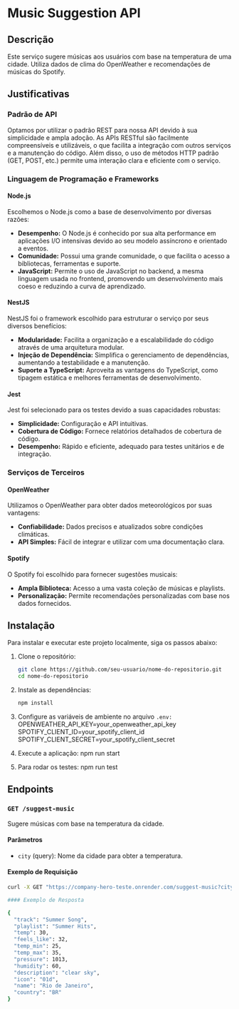 # Music Suggestion API

## Descrição

Este serviço sugere músicas aos usuários com base na temperatura de uma cidade. Utiliza dados de clima do OpenWeather e recomendações de músicas do Spotify.

## Justificativas

### Padrão de API

Optamos por utilizar o padrão REST para nossa API devido à sua simplicidade e ampla adoção. As APIs RESTful são facilmente compreensíveis e utilizáveis, o que facilita a integração com outros serviços e a manutenção do código. Além disso, o uso de métodos HTTP padrão (GET, POST, etc.) permite uma interação clara e eficiente com o serviço.

### Linguagem de Programação e Frameworks

#### Node.js
Escolhemos o Node.js como a base de desenvolvimento por diversas razões:
- **Desempenho:** O Node.js é conhecido por sua alta performance em aplicações I/O intensivas devido ao seu modelo assíncrono e orientado a eventos.
- **Comunidade:** Possui uma grande comunidade, o que facilita o acesso a bibliotecas, ferramentas e suporte.
- **JavaScript:** Permite o uso de JavaScript no backend, a mesma linguagem usada no frontend, promovendo um desenvolvimento mais coeso e reduzindo a curva de aprendizado.

#### NestJS
NestJS foi o framework escolhido para estruturar o serviço por seus diversos benefícios:
- **Modularidade:** Facilita a organização e a escalabilidade do código através de uma arquitetura modular.
- **Injeção de Dependência:** Simplifica o gerenciamento de dependências, aumentando a testabilidade e a manutenção.
- **Suporte a TypeScript:** Aproveita as vantagens do TypeScript, como tipagem estática e melhores ferramentas de desenvolvimento.

#### Jest
Jest foi selecionado para os testes devido a suas capacidades robustas:
- **Simplicidade:** Configuração e API intuitivas.
- **Cobertura de Código:** Fornece relatórios detalhados de cobertura de código.
- **Desempenho:** Rápido e eficiente, adequado para testes unitários e de integração.

### Serviços de Terceiros

#### OpenWeather
Utilizamos o OpenWeather para obter dados meteorológicos por suas vantagens:
- **Confiabilidade:** Dados precisos e atualizados sobre condições climáticas.
- **API Simples:** Fácil de integrar e utilizar com uma documentação clara.

#### Spotify
O Spotify foi escolhido para fornecer sugestões musicais:
- **Ampla Biblioteca:** Acesso a uma vasta coleção de músicas e playlists.
- **Personalização:** Permite recomendações personalizadas com base nos dados fornecidos.

## Instalação

Para instalar e executar este projeto localmente, siga os passos abaixo:

1. Clone o repositório:
   ```bash
   git clone https://github.com/seu-usuario/nome-do-repositorio.git
   cd nome-do-repositorio

2. Instale as dependências:
   ```bash
   npm install

3. Configure as variáveis de ambiente no arquivo `.env:`
    OPENWEATHER_API_KEY=your_openweather_api_key
    SPOTIFY_CLIENT_ID=your_spotify_client_id
    SPOTIFY_CLIENT_SECRET=your_spotify_client_secret

4. Execute a aplicação:
    npm run start

5. Para rodar os testes:
    npm run test

## Endpoints

### `GET /suggest-music`

Sugere músicas com base na temperatura da cidade.

#### Parâmetros

- `city` (query): Nome da cidade para obter a temperatura.

#### Exemplo de Requisição

```bash
curl -X GET "https://company-hero-teste.onrender.com/suggest-music?city=Rio%20de%20Janeiro"

#### Exemplo de Resposta

{
  "track": "Summer Song",
  "playlist": "Summer Hits",
  "temp": 30,
  "feels_like": 32,
  "temp_min": 25,
  "temp_max": 35,
  "pressure": 1013,
  "humidity": 60,
  "description": "clear sky",
  "icon": "01d",
  "name": "Rio de Janeiro",
  "country": "BR"
}
